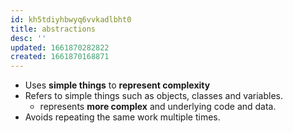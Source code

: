 ```yaml
---
id: kh5tdiyhbwyq6vvkadlbht0
title: abstractions
desc: ''
updated: 1661870282822
created: 1661870168871
---
```


- Uses **simple things** to **represent complexity**
- Refers to simple things such as objects, classes and variables.
  - represents **more complex** and underlying code and data.
- Avoids repeating the same work multiple times.
